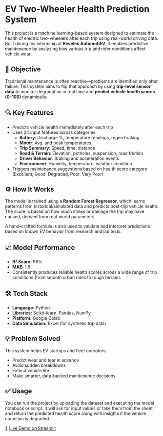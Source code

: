 # EV Two-Wheeler Health Prediction System

This project is a machine learning–based system designed to estimate the health of electric two-wheelers after each trip using real-world driving data. Built during my internship at **Revelec AutomotiEV**, it enables predictive maintenance by analyzing how various trip and rider conditions affect vehicle wear.

## 📌 Objective

Traditional maintenance is often reactive—problems are identified only after failure. This system aims to flip that approach by using **trip-level sensor data** to monitor degradation in real time and **predict vehicle health scores (0–100)** dynamically.

## 🔍 Key Features

- Predicts vehicle health immediately after each trip
- Uses 24 input features across categories:
  - **Battery**: Discharge %, temperature readings, regen braking
  - **Motor**: Avg. and peak temperatures
  - **Trip Summary**: Speed, time, distance
  - **Road & Terrain**: Elevation, potholes, suspension, road friction
  - **Driver Behavior**: Braking and acceleration events
  - **Environment**: Humidity, temperature, weather condition
- Triggers maintenance suggestions based on health score category (Excellent, Good, Degraded, Poor, Very Poor)

## ⚙️ How It Works

The model is trained using a **Random Forest Regressor**, which learns patterns from historical/simulated data and predicts post-trip vehicle health. The score is based on how much stress or damage the trip may have caused, derived from real-world parameters.

A hand-crafted formula is also used to validate and interpret predictions based on known EV behavior from research and lab tests.

## 📈 Model Performance

- **R² Score:** 96%
- **MAE:** 1.8
- Consistently produces reliable health scores across a wide range of trip conditions (from smooth urban rides to rough terrain).

## 🛠 Tech Stack

- **Language:** Python  
- **Libraries:** Scikit-learn, Pandas, NumPy  
- **Platform:** Google Colab  
- **Data Simulation:** Excel (for synthetic trip data)



## 💡 Problem Solved

This system helps EV startups and fleet operators:
- Predict wear and tear in advance
- Avoid sudden breakdowns
- Extend vehicle life
- Make smarter, data-backed maintenance decisions

## ✅ Usage

You can run the project by uploading the dataset and executing the model notebook or script. It will ask for input values or take them from the sheet and return the predicted health score along with insights if the vehicle condition is degraded.

🚀 [Live Demo on Streamlit](https://ev-vehicle-health-prediction-fyrou78hmu2jakupvv5gbs.streamlit.app)





